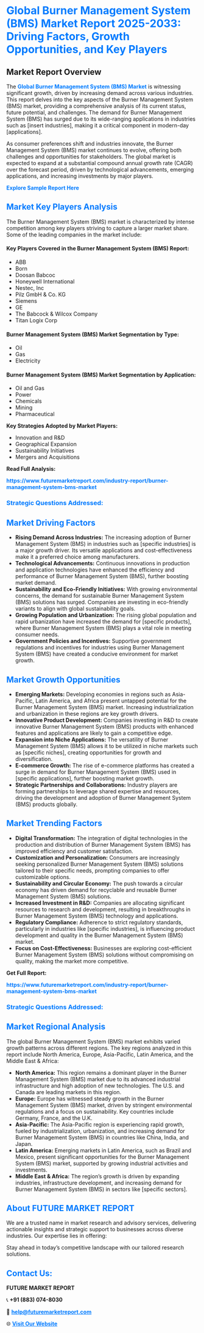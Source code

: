 <h1 style="color: #007BFF;">Global Burner Management System (BMS) Market Report 2025-2033: Driving Factors, Growth Opportunities, and Key Players</h1>

<section id="overview">
<h2>Market Report Overview</h2>
<p>The <a href="https://www.futuremarketreport.com/industry-report/burner-management-system-bms-market" style="color: #007BFF; text-decoration: none;"><strong>Global Burner Management System (BMS) Market</strong></a> is witnessing significant growth, driven by increasing demand across various industries. This report delves into the key aspects of the Burner Management System (BMS) market, providing a comprehensive analysis of its current status, future potential, and challenges. The demand for Burner Management System (BMS) has surged due to its wide-ranging applications in industries such as [insert industries], making it a critical component in modern-day [applications].</p>
<p>As consumer preferences shift and industries innovate, the Burner Management System (BMS) market continues to evolve, offering both challenges and opportunities for stakeholders. The global market is expected to expand at a substantial compound annual growth rate (CAGR) over the forecast period, driven by technological advancements, emerging applications, and increasing investments by major players.</p>
</section>

<section id="overview">
<p><a href="https://www.futuremarketreport.com/request-sample/reportId=102672" style="color: #007BFF; text-decoration: none;"><strong>Explore Sample Report Here</strong></a></p>
</section>

<section id="key-players">
<h2 style="color: #007BFF;">Market Key Players Analysis</h2>
<p>The Burner Management System (BMS) market is characterized by intense competition among key players striving to capture a larger market share. Some of the leading companies in the market include:</p>
<h4>Key Players Covered in the Burner Management System (BMS) Report:</h4>
<ul><li>ABB</li><li>Born</li><li>Doosan Babcoc</li><li>Honeywell International</li><li>Nestec, Inc</li><li>Pilz GmbH &amp; Co. KG</li><li>Siemens</li><li>GE</li><li>The Babcock &amp; Wilcox Company</li><li>Titan Logix Corp</li></ul>
<h4>Burner Management System (BMS) Market Segmentation by Type:</h4>
<ul><li>Oil</li><li>Gas</li><li>Electricity</li></ul>

<h4>Burner Management System (BMS) Market Segmentation by Application:</h4>
<ul><li>Oil and Gas</li><li>Power</li><li>Chemicals</li><li>Mining</li><li>Pharmaceutical</li></ul>
<p><strong>Key Strategies Adopted by Market Players:</strong></p>
<ul>
<li>Innovation and R&D</li>
<li>Geographical Expansion</li>
<li>Sustainability Initiatives</li>
<li>Mergers and Acquisitions</li>
</ul>
</section>

<section>
<p><strong>Read Full Analysis: </strong></p><a href="https://www.futuremarketreport.com/industry-report/burner-management-system-bms-market" style="color: #007BFF; text-decoration: none;"><strong>https://www.futuremarketreport.com/industry-report/burner-management-system-bms-market</strong></a>
<h3 style="color: #007BFF;">Strategic Questions Addressed:</h3>
</section>

<section id="driving-factors">
<h2 style="color: #007BFF;">Market Driving Factors</h2>
<ul>
<li><strong>Rising Demand Across Industries:</strong> The increasing adoption of Burner Management System (BMS) in industries such as [specific industries] is a major growth driver. Its versatile applications and cost-effectiveness make it a preferred choice among manufacturers.</li>
<li><strong>Technological Advancements:</strong> Continuous innovations in production and application technologies have enhanced the efficiency and performance of Burner Management System (BMS), further boosting market demand.</li>
<li><strong>Sustainability and Eco-Friendly Initiatives:</strong> With growing environmental concerns, the demand for sustainable Burner Management System (BMS) solutions has surged. Companies are investing in eco-friendly variants to align with global sustainability goals.</li>
<li><strong>Growing Population and Urbanization:</strong> The rising global population and rapid urbanization have increased the demand for [specific products], where Burner Management System (BMS) plays a vital role in meeting consumer needs.</li>
<li><strong>Government Policies and Incentives:</strong> Supportive government regulations and incentives for industries using Burner Management System (BMS) have created a conducive environment for market growth.</li>
</ul>
</section>

<section id="growth-opportunities">
<h2 style="color: #007BFF;">Market Growth Opportunities</h2>
<ul>
<li><strong>Emerging Markets:</strong> Developing economies in regions such as Asia-Pacific, Latin America, and Africa present untapped potential for the Burner Management System (BMS) market. Increasing industrialization and urbanization in these regions are key growth drivers.</li>
<li><strong>Innovative Product Development:</strong> Companies investing in R&D to create innovative Burner Management System (BMS) products with enhanced features and applications are likely to gain a competitive edge.</li>
<li><strong>Expansion into Niche Applications:</strong> The versatility of Burner Management System (BMS) allows it to be utilized in niche markets such as [specific niches], creating opportunities for growth and diversification.</li>
<li><strong>E-commerce Growth:</strong> The rise of e-commerce platforms has created a surge in demand for Burner Management System (BMS) used in [specific applications], further boosting market growth.</li>
<li><strong>Strategic Partnerships and Collaborations:</strong> Industry players are forming partnerships to leverage shared expertise and resources, driving the development and adoption of Burner Management System (BMS) products globally.</li>
</ul>
</section>

<section id="trending-factors">
<h2 style="color: #007BFF;">Market Trending Factors</h2>
<ul>
<li><strong>Digital Transformation:</strong> The integration of digital technologies in the production and distribution of Burner Management System (BMS) has improved efficiency and customer satisfaction.</li>
<li><strong>Customization and Personalization:</strong> Consumers are increasingly seeking personalized Burner Management System (BMS) solutions tailored to their specific needs, prompting companies to offer customizable options.</li>
<li><strong>Sustainability and Circular Economy:</strong> The push towards a circular economy has driven demand for recyclable and reusable Burner Management System (BMS) solutions.</li>
<li><strong>Increased Investment in R&D:</strong> Companies are allocating significant resources to research and development, resulting in breakthroughs in Burner Management System (BMS) technology and applications.</li>
<li><strong>Regulatory Compliance:</strong> Adherence to strict regulatory standards, particularly in industries like [specific industries], is influencing product development and quality in the Burner Management System (BMS) market.</li>
<li><strong>Focus on Cost-Effectiveness:</strong> Businesses are exploring cost-efficient Burner Management System (BMS) solutions without compromising on quality, making the market more competitive.</li>
</ul>
</section>

<section>
<p><strong>Get Full Report: </strong></p><a href="https://www.futuremarketreport.com/industry-report/burner-management-system-bms-market" style="color: #007BFF; text-decoration: none;"><strong>https://www.futuremarketreport.com/industry-report/burner-management-system-bms-market</strong></a>
<h3 style="color: #007BFF;">Strategic Questions Addressed:</h3>
</section>


<section id="regional-analysis">
<h2 style="color: #007BFF;">Market Regional Analysis</h2>
<p>The global Burner Management System (BMS) market exhibits varied growth patterns across different regions. The key regions analyzed in this report include North America, Europe, Asia-Pacific, Latin America, and the Middle East & Africa:</p>
<ul>
<li><strong>North America:</strong> This region remains a dominant player in the Burner Management System (BMS) market due to its advanced industrial infrastructure and high adoption of new technologies. The U.S. and Canada are leading markets in this region.</li>
<li><strong>Europe:</strong> Europe has witnessed steady growth in the Burner Management System (BMS) market, driven by stringent environmental regulations and a focus on sustainability. Key countries include Germany, France, and the U.K.</li>
<li><strong>Asia-Pacific:</strong> The Asia-Pacific region is experiencing rapid growth, fueled by industrialization, urbanization, and increasing demand for Burner Management System (BMS) in countries like China, India, and Japan.</li>
<li><strong>Latin America:</strong> Emerging markets in Latin America, such as Brazil and Mexico, present significant opportunities for the Burner Management System (BMS) market, supported by growing industrial activities and investments.</li>
<li><strong>Middle East & Africa:</strong> The region’s growth is driven by expanding industries, infrastructure development, and increasing demand for Burner Management System (BMS) in sectors like [specific sectors].</li>
</ul>
</section>

<footer>
<h2 style="color: #007BFF;">About FUTURE MARKET REPORT</h2>
<p>We are a trusted name in market research and advisory services, delivering actionable insights and strategic support to businesses across diverse industries. Our expertise lies in offering:</p>

<p>Stay ahead in today’s competitive landscape with our tailored research solutions.</p>

<h2 style="color: #007BFF;">Contact Us:</h2>
<p><strong>FUTURE MARKET REPORT</strong></p>
<p>📞 <strong>+91 (883) 074-8030</strong></p>
<p>📧 <strong><a href="mailto:help@futuremarketreport.com" style="color: #007BFF;">help@futuremarketreport.com</a></strong></p>
<p>🌐 <strong><a href="https://www.futuremarketreport.com/" style="color: #007BFF;">Visit Our Website</a></strong></p>
</footer>